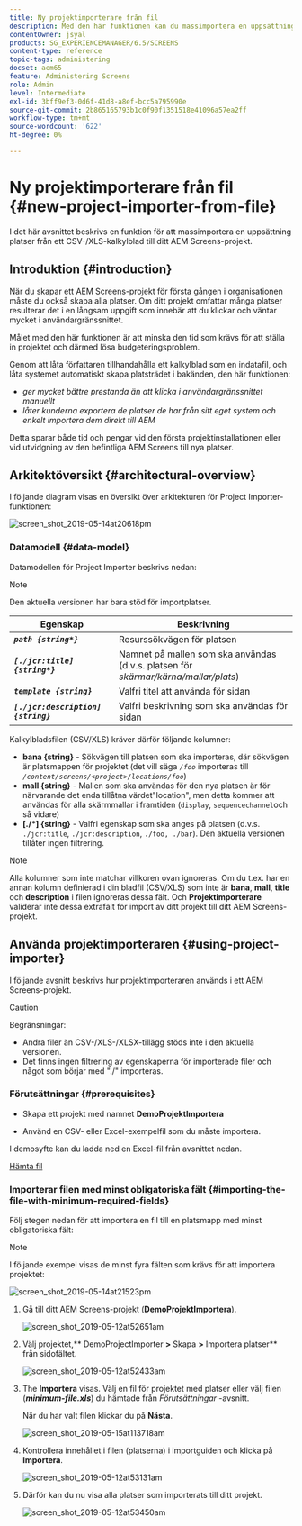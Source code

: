 ```yaml
---
title: Ny projektimporterare från fil
description: Med den här funktionen kan du massimportera en uppsättning platser från ett CSV-/XLS-kalkylblad till ditt AEM Screens-projekt.
contentOwner: jsyal
products: SG_EXPERIENCEMANAGER/6.5/SCREENS
content-type: reference
topic-tags: administering
docset: aem65
feature: Administering Screens
role: Admin
level: Intermediate
exl-id: 3bff9ef3-0d6f-41d8-a8ef-bcc5a795990e
source-git-commit: 2b865165793b1c0f90f1351518e41096a57ea2ff
workflow-type: tm+mt
source-wordcount: '622'
ht-degree: 0%

---
```


# Ny projektimporterare från fil {#new-project-importer-from-file}

I det här avsnittet beskrivs en funktion för att massimportera en uppsättning platser från ett CSV-/XLS-kalkylblad till ditt AEM Screens-projekt.

## Introduktion {#introduction}

När du skapar ett AEM Screens-projekt för första gången i organisationen måste du också skapa alla platser. Om ditt projekt omfattar många platser resulterar det i en långsam uppgift som innebär att du klickar och väntar mycket i användargränssnittet.

Målet med den här funktionen är att minska den tid som krävs för att ställa in projektet och därmed lösa budgeteringsproblem.

Genom att låta författaren tillhandahålla ett kalkylblad som en indatafil, och låta systemet automatiskt skapa platsträdet i bakänden, den här funktionen:

* *ger mycket bättre prestanda än att klicka i användargränssnittet manuellt*
* *låter kunderna exportera de platser de har från sitt eget system och enkelt importera dem direkt till AEM*

Detta sparar både tid och pengar vid den första projektinstallationen eller vid utvidgning av den befintliga AEM Screens till nya platser.

## Arkitektöversikt {#architectural-overview}

I följande diagram visas en översikt över arkitekturen för Project Importer-funktionen:

![screen_shot_2019-05-14at20618pm](assets/screen_shot_2019-05-14at20618pm.png)

### Datamodell {#data-model}

Datamodellen för Project Importer beskrivs nedan:

>[!NOTE]
>
>Den aktuella versionen har bara stöd för importplatser.

| **Egenskap** | **Beskrivning** |
|---|---|
| ***`path {string*}`*** | Resurssökvägen för platsen |
| ***`[./jcr:title] {string*}`*** | Namnet på mallen som ska användas (d.v.s. platsen för *skärmar/kärna/mallar/plats*) |
| ***`template {string}`*** | Valfri titel att använda för sidan |
| ***`[./jcr:description] {string}`*** | Valfri beskrivning som ska användas för sidan |

Kalkylbladsfilen (CSV/XLS) kräver därför följande kolumner:

* **bana {string}** - Sökvägen till platsen som ska importeras, där sökvägen är platsmappen för projektet (det vill säga *`/foo`* importeras till *`/content/screens/<project>/locations/foo`*)
* **mall {string}** - Mallen som ska användas för den nya platsen är för närvarande det enda tillåtna värdet&quot;location&quot;, men detta kommer att användas för alla skärmmallar i framtiden (`display`, `sequencechannel`och så vidare)
* **[./*] {string}** - Valfri egenskap som ska anges på platsen (d.v.s. `./jcr:title`, `./jcr:description`, `./foo, ./bar`). Den aktuella versionen tillåter ingen filtrering.

>[!NOTE]
>
>Alla kolumner som inte matchar villkoren ovan ignoreras. Om du t.ex. har en annan kolumn definierad i din bladfil (CSV/XLS) som inte är **bana**, **mall**, **title** och **description** i filen ignoreras dessa fält. Och **Projektimporterare** validerar inte dessa extrafält för import av ditt projekt till ditt AEM Screens-projekt.

## Använda projektimporteraren {#using-project-importer}

I följande avsnitt beskrivs hur projektimporteraren används i ett AEM Screens-projekt.

>[!CAUTION]
>
>Begränsningar:
>
>* Andra filer än CSV-/XLS-/XLSX-tillägg stöds inte i den aktuella versionen.
>* Det finns ingen filtrering av egenskaperna för importerade filer och något som börjar med &quot;./&quot; importeras.
>

### Förutsättningar {#prerequisites}

* Skapa ett projekt med namnet **DemoProjektImportera**

* Använd en CSV- eller Excel-exempelfil som du måste importera.

I demosyfte kan du ladda ned en Excel-fil från avsnittet nedan.

[Hämta fil](assets/minimal-file.xls)

### Importerar filen med minst obligatoriska fält {#importing-the-file-with-minimum-required-fields}

Följ stegen nedan för att importera en fil till en platsmapp med minst obligatoriska fält:

>[!NOTE]
>
>I följande exempel visas de minst fyra fälten som krävs för att importera projektet:

![screen_shot_2019-05-14at21523pm](assets/screen_shot_2019-05-14at21523pm.png)

1. Gå till ditt AEM Screens-projekt (**DemoProjektImportera**).

   ![screen_shot_2019-05-12at52651am](assets/screen_shot_2019-05-12at52651am.png)

1. Välj projektet,** DemoProjectImporter **>** Skapa **>** Importera platser** från sidofältet.

   ![screen_shot_2019-05-12at52433am](assets/screen_shot_2019-05-12at52433am.png)

1. The **Importera** visas. Välj en fil för projektet med platser eller välj filen (***minimum-file.xls***) du hämtade från *Förutsättningar* -avsnitt.

   När du har valt filen klickar du på **Nästa**.

   ![screen_shot_2019-05-15at113718am](assets/screen_shot_2019-05-15at113718am.png)

1. Kontrollera innehållet i filen (platserna) i importguiden och klicka på **Importera**.

   ![screen_shot_2019-05-12at53131am](assets/screen_shot_2019-05-12at53131am.png)

1. Därför kan du nu visa alla platser som importerats till ditt projekt.

   ![screen_shot_2019-05-12at53450am](assets/screen_shot_2019-05-12at53450am.png)
